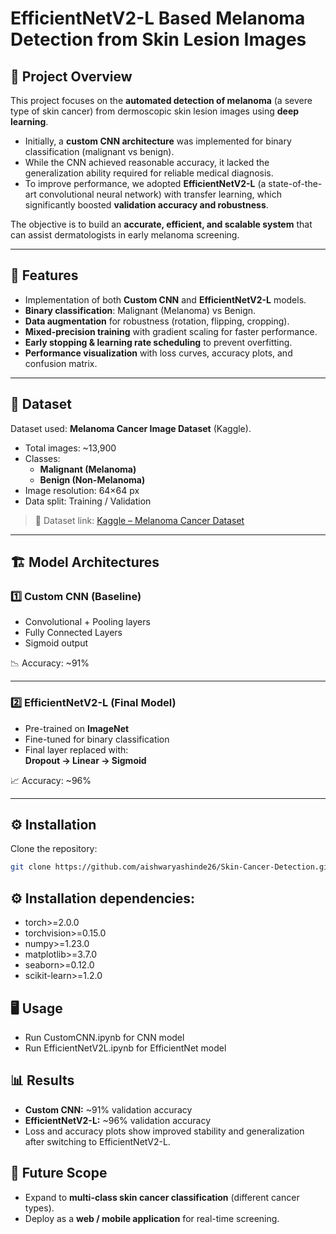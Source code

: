 # EfficientNetV2-L Based Melanoma Detection from Skin Lesion Images  

## 📌 Project Overview  
This project focuses on the **automated detection of melanoma** (a severe type of skin cancer) from dermoscopic skin lesion images using **deep learning**.  

- Initially, a **custom CNN architecture** was implemented for binary classification (malignant vs benign).  
- While the CNN achieved reasonable accuracy, it lacked the generalization ability required for reliable medical diagnosis.  
- To improve performance, we adopted **EfficientNetV2-L** (a state-of-the-art convolutional neural network) with transfer learning, which significantly boosted **validation accuracy and robustness**.  

The objective is to build an **accurate, efficient, and scalable system** that can assist dermatologists in early melanoma screening.  

---

## 🚀 Features  
- Implementation of both **Custom CNN** and **EfficientNetV2-L** models.  
- **Binary classification**: Malignant (Melanoma) vs Benign.  
- **Data augmentation** for robustness (rotation, flipping, cropping).  
- **Mixed-precision training** with gradient scaling for faster performance.  
- **Early stopping & learning rate scheduling** to prevent overfitting.  
- **Performance visualization** with loss curves, accuracy plots, and confusion matrix.  

---

## 📂 Dataset  
Dataset used: **Melanoma Cancer Image Dataset** (Kaggle).  

- Total images: ~13,900  
- Classes:  
  - **Malignant (Melanoma)**  
  - **Benign (Non-Melanoma)**  
- Image resolution: 64×64 px  
- Data split: Training / Validation  

> 📎 Dataset link: [Kaggle – Melanoma Cancer Dataset](https://www.kaggle.com/)  

---

## 🏗️ Model Architectures  

### 1️⃣ Custom CNN (Baseline)  
- Convolutional + Pooling layers  
- Fully Connected Layers  
- Sigmoid output  

📉 Accuracy: ~91%  

---

### 2️⃣ EfficientNetV2-L (Final Model)  
- Pre-trained on **ImageNet**  
- Fine-tuned for binary classification  
- Final layer replaced with:  
  **Dropout → Linear → Sigmoid**  

📈 Accuracy: ~96%  

---

## ⚙️ Installation  

Clone the repository:  
```bash
git clone https://github.com/aishwaryashinde26/Skin-Cancer-Detection.git
```

## ⚙️ Installation dependencies:

- torch>=2.0.0
- torchvision>=0.15.0
- numpy>=1.23.0
- matplotlib>=3.7.0
- seaborn>=0.12.0
- scikit-learn>=1.2.0


## 🖥️ Usage
- Run CustomCNN.ipynb for CNN model
- Run EfficientNetV2L.ipynb for EfficientNet model

## 📊 Results
- **Custom CNN:** ~91% validation accuracy
- **EfficientNetV2-L:** ~96% validation accuracy
- Loss and accuracy plots show improved stability and generalization after switching to EfficientNetV2-L.

## 🔮 Future Scope
- Expand to **multi-class skin cancer classification** (different cancer types).
- Deploy as a **web / mobile application** for real-time screening.
